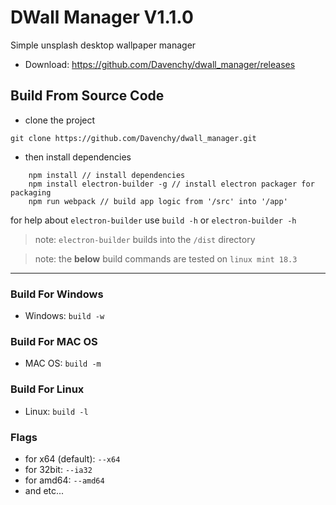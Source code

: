 # DWall Manager V1.1.0
Simple unsplash desktop wallpaper manager

- Download: https://github.com/Davenchy/dwall_manager/releases

## Build From Source Code

- clone the project

`git clone https://github.com/Davenchy/dwall_manager.git`

- then install dependencies

```
	npm install // install dependencies
	npm install electron-builder -g // install electron packager for packaging
	npm run webpack // build app logic from '/src' into '/app'
```

for help about `electron-builder` use `build -h` or `electron-builder -h`

> note: `electron-builder` builds into the `/dist` directory

> note: the __below__ build commands are tested on `linux mint 18.3`

____

### Build For Windows

- Windows: `build -w`

### Build For MAC OS

- MAC OS: `build -m`

### Build For Linux

- Linux: `build -l`

### Flags

- for x64 (default): `--x64`
- for 32bit: `--ia32`
- for amd64: `--amd64`
- and etc...
